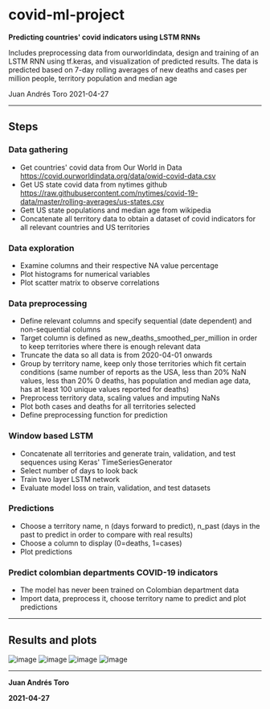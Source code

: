 # covid-ml-project
**Predicting countries' covid indicators using LSTM RNNs**

Includes preprocessing data from ourworldindata, design and training of an LSTM RNN using tf.keras, and visualization of predicted results. The data is predicted based on 7-day rolling averages of new deaths and cases per million people, territory population and median age

Juan Andrés Toro
2021-04-27
___
## Steps
### Data gathering
- Get countries' covid data from Our World in Data https://covid.ourworldindata.org/data/owid-covid-data.csv
- Get US state covid data from nytimes github https://raw.githubusercontent.com/nytimes/covid-19-data/master/rolling-averages/us-states.csv
- Gett US state populations and median age from wikipedia
- Concatenate all territory data to obtain a dataset of covid indicators for all relevant countries and US territories

### Data exploration
- Examine columns and their respective NA value percentage
- Plot histograms for numerical variables
- Plot scatter matrix to observe correlations

### Data preprocessing
- Define relevant columns and specify sequential (date dependent) and non-sequential columns
- Target column is defined as new_deaths_smoothed_per_million in order to keep territories where there is enough relevant data
- Truncate the data so all data is from 2020-04-01 onwards
- Group by territory name, keep only those territories which fit certain conditions (same number of reports as the USA, less than 20% NaN values, less than 20% 0 deaths, has population and median age data, has at least 100 unique values reported for deaths)
- Preprocess territory data, scaling values and imputing NaNs
- Plot both cases and deaths for all territories selected
- Define preprocessing function for prediction

### Window based LSTM 
- Concatenate all territories and generate train, validation, and test sequences using Keras' TimeSeriesGenerator
- Select number of days to look back
- Train two layer LSTM network
- Evaluate model loss on train, validation, and test datasets

### Predictions
- Choose a territory name, n (days forward to predict), n_past (days in the past to predict in order to compare with real results)
- Choose a column to display (0=deaths, 1=cases)
- Plot predictions

### Predict colombian departments COVID-19 indicators
- The model has never been trained on Colombian department data
- Import data, preprocess it, choose territory name to predict and plot predictions
___
## Results and plots
![image](https://user-images.githubusercontent.com/82002486/129951045-56523198-d9ba-49a6-80e7-574c43d9d016.png)
![image](https://user-images.githubusercontent.com/82002486/129951083-c6f10246-dc18-4961-86db-575f9b6e0421.png)
![image](https://user-images.githubusercontent.com/82002486/116830146-b4eabe00-ab6d-11eb-969f-1fa62242080c.png)
![image](https://user-images.githubusercontent.com/82002486/116830155-c03de980-ab6d-11eb-9540-ddbdff0c24df.png)
___
**Juan Andrés Toro**

**2021-04-27**
